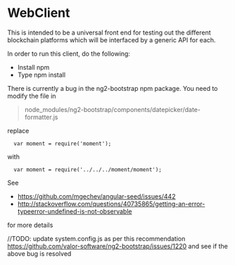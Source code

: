 # WebClient
This is intended to be a universal front end for testing out the different blockchain platforms which will be interfaced by a generic API for each.

In order to run this client, do the following:

 - Install npm
 - Type npm install

There is currently a bug in the ng2-bootstrap npm package.  You need to modify the file in
  
>node_modules/ng2-bootstrap/components/datepicker/date-formatter.js
  
replace

```
  var moment = require('moment');
```

with 
```
  var moment = require('../../../moment/moment');
```

See 

 - https://github.com/mgechev/angular-seed/issues/442 
 - http://stackoverflow.com/questions/40735865/getting-an-error-typeerror-undefined-is-not-observable
 
for more details

//TODO: update system.config.js as per this recommendation https://github.com/valor-software/ng2-bootstrap/issues/1220 and see if the above bug is resolved
